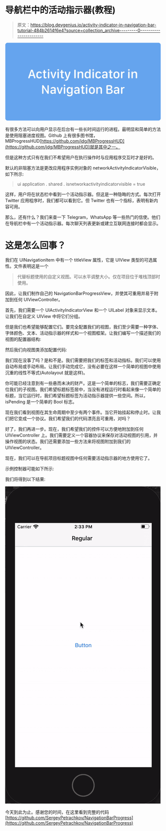 # 导航栏中的活动指示器(教程)

> 原文：<https://blog.devgenius.io/activity-indicator-in-navigation-bar-tutorial-484b2614f6e4?source=collection_archive---------0----------------------->

![](img/b6d16444679ff6430742503c1f2693bc.png)

有很多方法可以向用户显示在后台有一些长时间运行的进程。最明显和简单的方法是使用阻塞进度视图。Github 上有很多图书馆，MBProgressHUD[https://github.com/jdg/MBProgressHUD](https://github.com/jdg/MBProgressHUD)就是其中之一。

但是这种方式只有在我们不希望用户在执行操作时与应用程序交互时才是好的。

默认的非阻塞方法是更改应用程序实例对象的 networkActivityIndicatorVisible，如下所示:

> ui application . shared . isnetworkactivityindicatorvisible = true

这样，用户将在状态栏中看到一个活动指示器。但这是一种隐晦的方式。每次打开 Twitter 应用程序时，我们都可以看到它。但 Twitter 也有一个指标，表明有新内容可用。

那么，还有什么？我们来查一下 Telegram，WhatsApp 等一些热门的信使。他们在导航栏中有一个活动指示器。每次聊天列表更新或建立互联网连接时都会显示。

# 这是怎么回事？

我们在 UINavigationItem 中有一个 titleView 属性，它是 UIView 类型的可选属性。文件表明这是一个

> 代替标题使用的自定义视图。可以水平调整大小。仅在项目位于堆栈顶部时使用。

因此，让我们制作自己的 NavigationBarProgressView，并使其可重用并易于附加到任何 UIViewController。

首先，我们需要一个 UIActivityIndicatorView 和一个 UILabel 对象来显示文本。让我们在自定义 UIView 中将它们分组。

但是我们也希望能够配置它们。要完全配置我们的视图，我们至少需要一种字体、字体颜色、文本、活动指示器的样式和一个视图框架。让我们编写一个描述我们的视图的配置器结构:

然后我们向视图类添加配置代码:

我们现在没事了吗？是和不是。我们需要把我们的标签和活动指标。我们可以使用自动布局或手动布局。让我们手动完成它，没有必要在这样一个简单的视图中使用沉重的线性不等式(Autolayout 就是这样)。

你可能已经注意到有一些悬而未决的财产。这是一个简单的标志，我们需要正确定位我们的子视图。我们希望标题标签居中，当没有进程运行时看起来像一个简单的标题，当它运行时，我们希望标题标签为活动指示器提供一些空间。所以，isPending 是一个简单的 Bool 标志。

现在我们看到视图在其生命周期中至少有两个事件。当它开始挂起和停止时。让我们把它变成一个协议。我们希望我们的代码漂亮且可重用，对吗？

好了，我们再进一步。现在，我们希望我们的控件可以方便地附加到任何 UIViewController 上。我们需要定义一个容器协议来保存对活动视图的引用，并操作视图的状态。我们还需要添加一些方法来将视图附加到我们的 UIViewController。

现在，我们可以在导航项目标题视图中任何需要活动指示器的地方使用它了。

示例控制器可能如下所示:

我们将得到以下结果:

![](img/12ffc655e036bd1692c505356f2778cb.png)

今天到此为止。感谢您的时间，在这里看到完整的代码[https://github.com/SergeyPetrachkov/NavigationBarProgress](https://github.com/SergeyPetrachkov/NavigationBarProgress)
